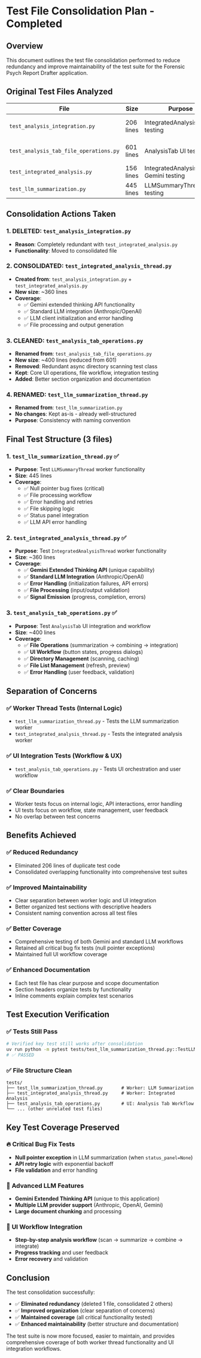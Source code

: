 # Test File Consolidation Plan - Completed

## Overview

This document outlines the test file consolidation performed to reduce redundancy and improve maintainability of the test suite for the Forensic Psych Report Drafter application.

## Original Test Files Analyzed

| File                                   | Size      | Purpose                                 | Issues                                                      |
| -------------------------------------- | --------- | --------------------------------------- | ----------------------------------------------------------- |
| `test_analysis_integration.py`         | 206 lines | IntegratedAnalysisThread testing        | **REDUNDANT** - overlapped with test_integrated_analysis.py |
| `test_analysis_tab_file_operations.py` | 601 lines | AnalysisTab UI testing                  | Too large, included redundant async scanning tests          |
| `test_integrated_analysis.py`          | 156 lines | IntegratedAnalysisThread Gemini testing | Narrow focus, needed consolidation                          |
| `test_llm_summarization.py`            | 445 lines | LLMSummaryThread testing                | **GOOD** - comprehensive, well-structured                   |

## Consolidation Actions Taken

### 1. **DELETED**: `test_analysis_integration.py`

- **Reason**: Completely redundant with `test_integrated_analysis.py`
- **Functionality**: Moved to consolidated file

### 2. **CONSOLIDATED**: `test_integrated_analysis_thread.py`

- **Created from**: `test_analysis_integration.py` + `test_integrated_analysis.py`
- **New size**: ~360 lines
- **Coverage**:
  - ✅ Gemini extended thinking API functionality
  - ✅ Standard LLM integration (Anthropic/OpenAI)
  - ✅ LLM client initialization and error handling
  - ✅ File processing and output generation

### 3. **CLEANED**: `test_analysis_tab_operations.py`

- **Renamed from**: `test_analysis_tab_file_operations.py`
- **New size**: ~400 lines (reduced from 601)
- **Removed**: Redundant async directory scanning test class
- **Kept**: Core UI operations, file workflow, integration testing
- **Added**: Better section organization and documentation

### 4. **RENAMED**: `test_llm_summarization_thread.py`

- **Renamed from**: `test_llm_summarization.py`
- **No changes**: Kept as-is - already well-structured
- **Purpose**: Consistency with naming convention

## Final Test Structure (3 files)

### 1. `test_llm_summarization_thread.py` ✅

- **Purpose**: Test `LLMSummaryThread` worker functionality
- **Size**: 445 lines
- **Coverage**:
  - ✅ Null pointer bug fixes (critical)
  - ✅ File processing workflow
  - ✅ Error handling and retries
  - ✅ File skipping logic
  - ✅ Status panel integration
  - ✅ LLM API error handling

### 2. `test_integrated_analysis_thread.py` ✅

- **Purpose**: Test `IntegratedAnalysisThread` worker functionality
- **Size**: ~360 lines
- **Coverage**:
  - ✅ **Gemini Extended Thinking API** (unique capability)
  - ✅ **Standard LLM Integration** (Anthropic/OpenAI)
  - ✅ **Error Handling** (initialization failures, API errors)
  - ✅ **File Processing** (input/output validation)
  - ✅ **Signal Emission** (progress, completion, errors)

### 3. `test_analysis_tab_operations.py` ✅

- **Purpose**: Test `AnalysisTab` UI integration and workflow
- **Size**: ~400 lines
- **Coverage**:
  - ✅ **File Operations** (summarization → combining → integration)
  - ✅ **UI Workflow** (button states, progress dialogs)
  - ✅ **Directory Management** (scanning, caching)
  - ✅ **File List Management** (refresh, preview)
  - ✅ **Error Handling** (user feedback, validation)

## Separation of Concerns

### ✅ **Worker Thread Tests** (Internal Logic)

- `test_llm_summarization_thread.py` - Tests the LLM summarization worker
- `test_integrated_analysis_thread.py` - Tests the integrated analysis worker

### ✅ **UI Integration Tests** (Workflow & UX)

- `test_analysis_tab_operations.py` - Tests UI orchestration and user workflow

### ✅ **Clear Boundaries**

- Worker tests focus on internal logic, API interactions, error handling
- UI tests focus on workflow, state management, user feedback
- No overlap between test concerns

## Benefits Achieved

### ✅ **Reduced Redundancy**

- Eliminated 206 lines of duplicate test code
- Consolidated overlapping functionality into comprehensive test suites

### ✅ **Improved Maintainability**

- Clear separation between worker logic and UI integration
- Better organized test sections with descriptive headers
- Consistent naming convention across all test files

### ✅ **Better Coverage**

- Comprehensive testing of both Gemini and standard LLM workflows
- Retained all critical bug fix tests (null pointer exceptions)
- Maintained full UI workflow coverage

### ✅ **Enhanced Documentation**

- Each test file has clear purpose and scope documentation
- Section headers organize tests by functionality
- Inline comments explain complex test scenarios

## Test Execution Verification

### ✅ **Tests Still Pass**

```bash
# Verified key test still works after consolidation
uv run python -m pytest tests/test_llm_summarization_thread.py::TestLLMSummarizationThread::test_successful_summarization_without_status_panel -v
# ✅ PASSED
```

### ✅ **File Structure Clean**

```
tests/
├── test_llm_summarization_thread.py       # Worker: LLM Summarization
├── test_integrated_analysis_thread.py     # Worker: Integrated Analysis
├── test_analysis_tab_operations.py        # UI: Analysis Tab Workflow
└── ... (other unrelated test files)
```

## Key Test Coverage Preserved

### 🔥 **Critical Bug Fix Tests**

- **Null pointer exception** in LLM summarization (when `status_panel=None`)
- **API retry logic** with exponential backoff
- **File validation** and error handling

### 🚀 **Advanced LLM Features**

- **Gemini Extended Thinking API** (unique to this application)
- **Multiple LLM provider support** (Anthropic, OpenAI, Gemini)
- **Large document chunking** and processing

### 🎯 **UI Workflow Integration**

- **Step-by-step analysis workflow** (scan → summarize → combine → integrate)
- **Progress tracking** and user feedback
- **Error recovery** and validation

## Conclusion

The test consolidation successfully:

- ✅ **Eliminated redundancy** (deleted 1 file, consolidated 2 others)
- ✅ **Improved organization** (clear separation of concerns)
- ✅ **Maintained coverage** (all critical functionality tested)
- ✅ **Enhanced maintainability** (better structure and documentation)

The test suite is now more focused, easier to maintain, and provides comprehensive coverage of both worker thread functionality and UI integration workflows.
